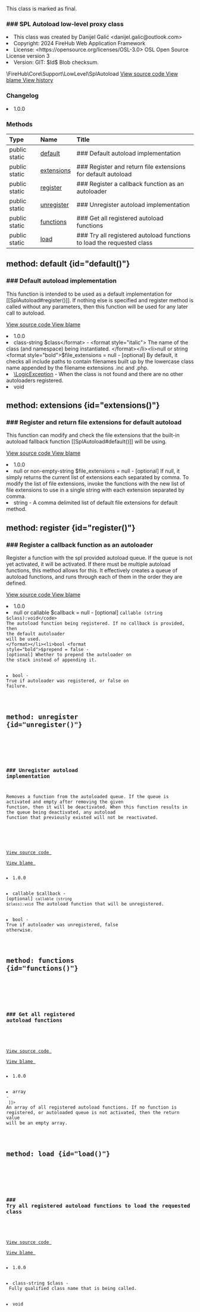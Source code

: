 <title># SplAutoload</title>

<code-block lang="php">
<![CDATA[final class \FireHub\Core\Support\LowLevel\SplAutoload()]]>
</code-block>





<tip>
    <p>
        This class is marked as <format style="bold">final</format>.
    </p>
</tip>







### ### SPL Autoload low-level proxy class



<deflist>
    <def title="Class basic info:">
        <list><li>This class was created by Danijel Galić &lt;danijel.galic@outlook.com&gt;</li><li>Copyright: 2024 FireHub Web Application Framework</li><li>License: &lt;https://opensource.org/licenses/OSL-3.0&gt; OSL Open Source License version 3</li><li>Version: GIT: $Id$ Blob checksum.</li></list>
    </def>
</deflist>

<deflist><def title="Fully Qualified Class Name:">
        \FireHub\Core\Support\LowLevel\SplAutoload
    </def><def title="Source code:">
        <a href="https://github.com/The-FireHub-Project/Core/blob/develop-pre-alpha-m1/src/support/lowlevel/firehub.SplAutoload.php#L32">
            View source code
        </a>
    </def>
    <def title="Blame:">
        <a href="https://github.com/The-FireHub-Project/Core/blame/develop-pre-alpha-m1/src/support/lowlevel/firehub.SplAutoload.php">
            View blame
        </a>
    </def>
    <def title="History:">
        <a href="https://github.com/The-FireHub-Project/Core/commits/develop-pre-alpha-m1/src/support/lowlevel/firehub.SplAutoload.php">
            View history
        </a>
    </def></deflist>
### Changelog
<deflist>
    <def title="Version history:">
        <list><li>1.0.0</li></list>
    </def>
</deflist>


### Methods
| Type | Name | Title |
|:-----|:-----|:------|
|public static |<a href="#default()">default</a>|### Default autoload implementation|
|public static |<a href="#extensions()">extensions</a>|### Register and return file extensions for default autoload|
|public static |<a href="#register()">register</a>|### Register a callback function as an autoloader|
|public static |<a href="#unregister()">unregister</a>|### Unregister autoload implementation|
|public static |<a href="#functions()">functions</a>|### Get all registered autoload functions|
|public static |<a href="#load()">load</a>|### Try all registered autoload functions to load the requested class|

## method: default {id="default()"}

<code-block lang="php">
    <![CDATA[public static SplAutoload::default(class-string $class, null|string $file_extensions = null):void]]>
</code-block>













### ### Default autoload implementation

<p><format style="italic">This function is intended to be used as a default implementation for [[SplAutoload#register()]].
If nothing else is specified and register method is called without any parameters,
then this function will be used for any later call to autoload.</format></p>

<deflist><def title="Source code:">
                <a href="https://github.com/The-FireHub-Project/Core/blob/develop-pre-alpha-m1/src/support/lowlevel/firehub.SplAutoload.php#L54">
                    View source code
                </a>
            </def>
            <def title="Blame:">
                <a href="https://github.com/The-FireHub-Project/Core/blame/develop-pre-alpha-m1/src/support/lowlevel/firehub.SplAutoload.php#L54">
                    View blame
                </a>
            </def></deflist>
<deflist>
    <def title="Version history:">
        <list><li>1.0.0</li></list>
    </def>
</deflist>
<deflist>
    <def title="This method has parameters:">
        <list><li>class-string <format style="bold">$class</format> - <format style="italic">
The name of the class (and namespace) being instantiated.
</format></li><li>null or string <format style="bold">$file_extensions</format> = null - <format style="italic">[optional] 
By default, it checks all include paths to contain filenames built up by the lowercase class name appended by the
filename extensions .inc and .php.
</format></li></list>
    </def>
</deflist>
<deflist>
    <def title="This method throws:">
        <list><li><a href="LogicException.md">\LogicException</a> - <format style="italic">When the class is not found and there are no other autoloaders registered.</format></li></list>
    </def>
</deflist>
<deflist>
    <def title="This method returns:">
        <list><li>void</li></list>
    </def>
</deflist>
## method: extensions {id="extensions()"}

<code-block lang="php">
    <![CDATA[public static SplAutoload::extensions(null|non-empty-string $file_extensions = null):string]]>
</code-block>













### ### Register and return file extensions for default autoload

<p><format style="italic">This function can modify and check the file extensions that the built-in autoload fallback function
[[SplAutoload#default()]] will be using.</format></p>

<deflist><def title="Source code:">
                <a href="https://github.com/The-FireHub-Project/Core/blob/develop-pre-alpha-m1/src/support/lowlevel/firehub.SplAutoload.php#L77">
                    View source code
                </a>
            </def>
            <def title="Blame:">
                <a href="https://github.com/The-FireHub-Project/Core/blame/develop-pre-alpha-m1/src/support/lowlevel/firehub.SplAutoload.php#L77">
                    View blame
                </a>
            </def></deflist>
<deflist>
    <def title="Version history:">
        <list><li>1.0.0</li></list>
    </def>
</deflist>
<deflist>
    <def title="This method has parameters:">
        <list><li>null or non-empty-string <format style="bold">$file_extensions</format> = null - <format style="italic">[optional] 
If null, it simply returns the current list of extensions each separated by comma.
To modify the list of file extensions, invoke the functions with the new list of file extensions to use
in a single string with each extension separated by comma.
</format></li></list>
    </def>
</deflist>
<deflist>
    <def title="This method returns:">
        <list><li>string - <format style="italic">A comma delimited list of default file extensions for default method.</format></li></list>
    </def>
</deflist>
## method: register {id="register()"}

<code-block lang="php">
    <![CDATA[public static SplAutoload::register(null|callable $callback = null, bool $prepend = false):bool]]>
</code-block>













### ### Register a callback function as an autoloader

<p><format style="italic">Register a function with the spl provided autoload queue. If the queue is not yet activated, it will be
activated. If there must be multiple autoload functions, this method allows for this. It effectively creates a
queue of autoload functions, and runs through each of them in the order they are defined.</format></p>

<deflist><def title="Source code:">
                <a href="https://github.com/The-FireHub-Project/Core/blob/develop-pre-alpha-m1/src/support/lowlevel/firehub.SplAutoload.php#L102">
                    View source code
                </a>
            </def>
            <def title="Blame:">
                <a href="https://github.com/The-FireHub-Project/Core/blame/develop-pre-alpha-m1/src/support/lowlevel/firehub.SplAutoload.php#L102">
                    View blame
                </a>
            </def></deflist>
<deflist>
    <def title="Version history:">
        <list><li>1.0.0</li></list>
    </def>
</deflist>
<deflist>
    <def title="This method has parameters:">
        <list><li>null or callable <format style="bold">$callback</format> = null - <format style="italic">[optional] 
<code>callable (string $class):void</code>
The autoload function being registered. If no callback is provided, then the default autoloader
will be used.
</format></li><li>bool <format style="bold">$prepend</format> = false - <format style="italic">[optional] 
Whether to prepend the autoloader on the stack instead of appending it.
</format></li></list>
    </def>
</deflist>
<deflist>
    <def title="This method returns:">
        <list><li>bool - <format style="italic">True if autoloader was registered, or false on failure.</format></li></list>
    </def>
</deflist>
## method: unregister {id="unregister()"}

<code-block lang="php">
    <![CDATA[public static SplAutoload::unregister(callable $callback):bool]]>
</code-block>













### ### Unregister autoload implementation

<p><format style="italic">Removes a function from the autoloaded queue. If the queue is activated and empty after removing the given
function, then it will be deactivated. When this function results in the queue being deactivated, any autoload
function that previously existed will not be reactivated.</format></p>

<deflist><def title="Source code:">
                <a href="https://github.com/The-FireHub-Project/Core/blob/develop-pre-alpha-m1/src/support/lowlevel/firehub.SplAutoload.php#L123">
                    View source code
                </a>
            </def>
            <def title="Blame:">
                <a href="https://github.com/The-FireHub-Project/Core/blame/develop-pre-alpha-m1/src/support/lowlevel/firehub.SplAutoload.php#L123">
                    View blame
                </a>
            </def></deflist>
<deflist>
    <def title="Version history:">
        <list><li>1.0.0</li></list>
    </def>
</deflist>
<deflist>
    <def title="This method has parameters:">
        <list><li>callable <format style="bold">$callback</format> - <format style="italic">[optional] 
<code>callable (string $class):void</code>
The autoload function that will be unregistered.
</format></li></list>
    </def>
</deflist>
<deflist>
    <def title="This method returns:">
        <list><li>bool - <format style="italic">True if autoloader was unregistered, false otherwise.</format></li></list>
    </def>
</deflist>
## method: functions {id="functions()"}

<code-block lang="php">
    <![CDATA[public static SplAutoload::functions():array]]>
</code-block>













### ### Get all registered autoload functions



<deflist><def title="Source code:">
                <a href="https://github.com/The-FireHub-Project/Core/blob/develop-pre-alpha-m1/src/support/lowlevel/firehub.SplAutoload.php#L137">
                    View source code
                </a>
            </def>
            <def title="Blame:">
                <a href="https://github.com/The-FireHub-Project/Core/blame/develop-pre-alpha-m1/src/support/lowlevel/firehub.SplAutoload.php#L137">
                    View blame
                </a>
            </def></deflist>
<deflist>
    <def title="Version history:">
        <list><li>1.0.0</li></list>
    </def>
</deflist>
<deflist>
    <def title="This method returns:">
        <list><li>array - <format style="italic"><code><![CDATA[ array<array-key, mixed> ]]></code> An array of all registered autoload functions.
If no function is registered, or autoloaded queue is not activated, then the return value will be an empty array.</format></li></list>
    </def>
</deflist>
## method: load {id="load()"}

<code-block lang="php">
    <![CDATA[public static SplAutoload::load(class-string $class):void]]>
</code-block>













### ### Try all registered autoload functions to load the requested class



<deflist><def title="Source code:">
                <a href="https://github.com/The-FireHub-Project/Core/blob/develop-pre-alpha-m1/src/support/lowlevel/firehub.SplAutoload.php#L156">
                    View source code
                </a>
            </def>
            <def title="Blame:">
                <a href="https://github.com/The-FireHub-Project/Core/blame/develop-pre-alpha-m1/src/support/lowlevel/firehub.SplAutoload.php#L156">
                    View blame
                </a>
            </def></deflist>
<deflist>
    <def title="Version history:">
        <list><li>1.0.0</li></list>
    </def>
</deflist>
<deflist>
    <def title="This method has parameters:">
        <list><li>class-string <format style="bold">$class</format> - <format style="italic">
Fully qualified class name that is being called.
</format></li></list>
    </def>
</deflist>
<deflist>
    <def title="This method returns:">
        <list><li>void</li></list>
    </def>
</deflist>